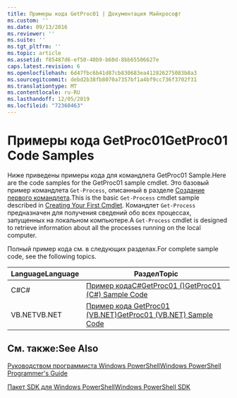 ```yaml
---
title: Примеры кода GetProc01 | Документация Майкрософт
ms.custom: ''
ms.date: 09/13/2016
ms.reviewer: ''
ms.suite: ''
ms.tgt_pltfrm: ''
ms.topic: article
ms.assetid: f85487d6-ef50-40b9-b60d-8bb65506627e
caps.latest.revision: 6
ms.openlocfilehash: 6d47fbc6b41d87cb830683ea412826275083b8a3
ms.sourcegitcommit: debd2b38fb8070a7357bf1a4bf9cc736f3702f31
ms.translationtype: MT
ms.contentlocale: ru-RU
ms.lasthandoff: 12/05/2019
ms.locfileid: "72360463"
---
```

# <a name="getproc01-code-samples"></a><span data-ttu-id="cf7e5-102">Примеры кода GetProc01</span><span class="sxs-lookup"><span data-stu-id="cf7e5-102">GetProc01 Code Samples</span></span>

<span data-ttu-id="cf7e5-103">Ниже приведены примеры кода для командлета GetProc01 Sample.</span><span class="sxs-lookup"><span data-stu-id="cf7e5-103">Here are the code samples for the GetProc01 sample cmdlet.</span></span> <span data-ttu-id="cf7e5-104">Это базовый пример командлета `Get-Process`, описанный в разделе [Создание первого командлета](../cmdlet/creating-a-cmdlet-without-parameters.md).</span><span class="sxs-lookup"><span data-stu-id="cf7e5-104">This is the basic `Get-Process` cmdlet sample described in [Creating Your First Cmdlet](../cmdlet/creating-a-cmdlet-without-parameters.md).</span></span> <span data-ttu-id="cf7e5-105">Командлет `Get-Process` предназначен для получения сведений обо всех процессах, запущенных на локальном компьютере.</span><span class="sxs-lookup"><span data-stu-id="cf7e5-105">A `Get-Process` cmdlet is designed to retrieve information about all the processes running on the local computer.</span></span>

<span data-ttu-id="cf7e5-106">Полный пример кода см. в следующих разделах.</span><span class="sxs-lookup"><span data-stu-id="cf7e5-106">For complete sample code, see the following topics.</span></span>

|<span data-ttu-id="cf7e5-107">Language</span><span class="sxs-lookup"><span data-stu-id="cf7e5-107">Language</span></span>|<span data-ttu-id="cf7e5-108">Раздел</span><span class="sxs-lookup"><span data-stu-id="cf7e5-108">Topic</span></span>|
|--------------|-----------|
|<span data-ttu-id="cf7e5-109">C#</span><span class="sxs-lookup"><span data-stu-id="cf7e5-109">C#</span></span>|[<span data-ttu-id="cf7e5-110">Пример кодаC#GetProc01 ()</span><span class="sxs-lookup"><span data-stu-id="cf7e5-110">GetProc01 (C#) Sample Code</span></span>](./getproc01-csharp-sample-code.md)|
|<span data-ttu-id="cf7e5-111">VB.NET</span><span class="sxs-lookup"><span data-stu-id="cf7e5-111">VB.NET</span></span>|[<span data-ttu-id="cf7e5-112">Пример кода GetProc01 (VB.NET)</span><span class="sxs-lookup"><span data-stu-id="cf7e5-112">GetProc01 (VB.NET) Sample Code</span></span>](./getproc01-vb-net-sample-code.md)|

## <a name="see-also"></a><span data-ttu-id="cf7e5-113">См. также:</span><span class="sxs-lookup"><span data-stu-id="cf7e5-113">See Also</span></span>

[<span data-ttu-id="cf7e5-114">Руководством программиста Windows PowerShell</span><span class="sxs-lookup"><span data-stu-id="cf7e5-114">Windows PowerShell Programmer's Guide</span></span>](./windows-powershell-programmer-s-guide.md)

[<span data-ttu-id="cf7e5-115">Пакет SDK для Windows PowerShell</span><span class="sxs-lookup"><span data-stu-id="cf7e5-115">Windows PowerShell SDK</span></span>](../windows-powershell-reference.md)